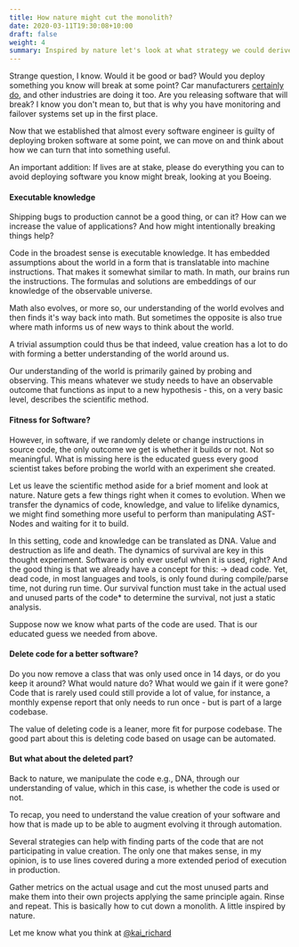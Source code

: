 ```yaml
---
title: How nature might cut the monolith?
date: 2020-03-11T19:30:08+10:00
draft: false
weight: 4
summary: Inspired by nature let's look at what strategy we could derive to cut down a monolith
---
```


Strange question, I know. Would it be good or bad? Would you deploy something you know will break at some point? Car manufacturers [certainly do](https://www.hotcars.com/10-car-manufacturers-with-highest-recall-rate-and-8-with-lowest/), and other industries are doing it too. Are you releasing software that will break? I know you don't mean to, but that is why you have monitoring and failover systems set up in the first place.

Now that we established that almost every software engineer is guilty of deploying broken software at some point, we can move on and think about how we can turn that into something useful. 

An important addition: If lives are at stake, please do everything you can to avoid deploying software you know might break, looking at you Boeing. 

#### Executable knowledge

Shipping bugs to production cannot be a good thing, or can it?  How can we increase the value of applications? And how might intentionally breaking things help?

Code in the broadest sense is executable knowledge. It has embedded assumptions about the world in a form that is translatable into machine instructions.  That makes it somewhat similar to math. In math, our brains run the instructions. The formulas and solutions are embeddings of our knowledge of the observable universe.

Math also evolves, or more so, our understanding of the world evolves and then finds it's way back into math. But sometimes the opposite is also true where math informs us of new ways to think about the world.

A trivial assumption could thus be that indeed, value creation has a lot to do with forming a better understanding of the world around us.

Our understanding of the world is primarily gained by probing and observing. This means whatever we study needs to have an observable outcome that functions as input to a new hypothesis - this, on a very basic level, describes the scientific method.

#### Fitness for Software?

However, in software, if we randomly delete or change instructions in source code, the only outcome we get is whether it builds or not. Not so meaningful. What is missing here is the educated guess every good scientist takes before probing the world with an experiment she created.

Let us leave the scientific method aside for a brief moment and look at nature. Nature gets a few things right when it comes to evolution.
When we transfer the dynamics of code, knowledge, and value to lifelike dynamics, we might find something more useful to perform than manipulating AST-Nodes and waiting for it to build.

In this setting, code and knowledge can be translated as DNA. Value and destruction as life and death. The dynamics of survival are key in this thought experiment. Software is only ever useful when it is used, right? And the good thing is that we already have a concept for this: -> dead code. Yet, dead code, in most languages and tools, is only found during compile/parse time, not during run time.  Our survival function must take in the actual used and unused parts of the code* to determine the survival, not just a static analysis.

Suppose now we know what parts of the code are used. That is our educated guess we needed from above.

#### Delete code for a better software?

Do you now remove a class that was only used once in 14 days, or do you keep it around? What would nature do? What would we gain if it were gone? Code that is rarely used could still provide a lot of value, for instance, a monthly expense report that only needs to run once - but is part of a large codebase.

The value of deleting code is a leaner, more fit for purpose codebase.  The good part about this is deleting code based on usage can be automated.

#### But what about the deleted part?

Back to nature, we manipulate the code e.g., DNA, through our understanding of value, which in this case,  is whether the code is used or not.

To recap, you need to understand the value creation of your software and how that is made up to be able to augment evolving it through automation.

Several strategies can help with finding parts of the code that are not participating in value creation. The only one that makes sense, in my opinion, is to use lines covered during a more extended period of execution in production.

Gather metrics on the actual usage and cut the most unused parts and make them into their own projects applying the same principle again. Rinse and repeat.
This is basically how to cut down a monolith. A little inspired by nature.

Let me know what you think at [@kai_richard](https://twitter.com/kai_richard)